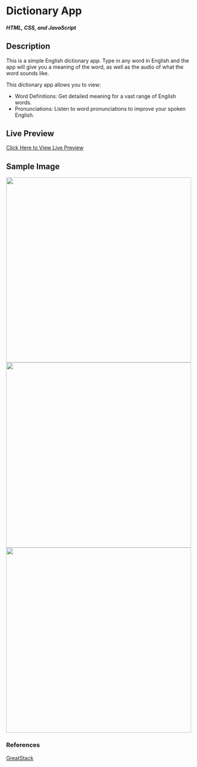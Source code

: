 # Dictionary App

##### HTML, CSS, and JavaScript

## Description
This is a simple English dictionary app. Type in any word in English and the app will give you a meaning of the word, as well as the audio of what the word sounds like.

This dictionary app allows you to view:
* Word Definitions: Get detailed meaning for a vast range of English words.
* Pronunciations: Listen to word pronunciations to improve your spoken English.

## Live Preview
[Click Here to View Live Preview](https://naomit9.github.io/dictionaryApp_project/)

## Sample Image

<img src="https://github.com/naomit9/dictionaryApp_project/assets/144495516/e0cae332-1012-4581-a66a-a5bb5db20efe" width=500>

<img src="https://github.com/naomit9/dictionaryApp_project/assets/144495516/df3efe33-d822-45ec-9e86-9d55f0dde8e5" width=500>

<img src="https://github.com/naomit9/dictionaryApp_project/assets/144495516/7168cdaf-0e0d-424f-9d4b-efc142ae34d9" width=500>

### References
[GreatStack](https://www.youtube.com/@GreatStackDev)
